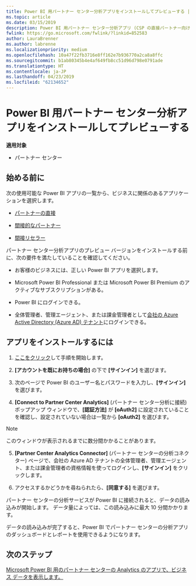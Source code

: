 ```yaml
---
title: Power BI 用パートナー センター分析アプリをインストールしてプレビューする | パートナー センター
ms.topic: article
ms.date: 03/15/2019
description: Power BI 用パートナー センター分析アプリ (CSP の直接パートナー向け) をプレビューするには、次の手順に従います。
fwlink: https://go.microsoft.com/fwlink/?linkid=852583
author: LauraBrenner
ms.author: labrenne
ms.localizationpriority: medium
ms.openlocfilehash: 10a47f22fb3716e8ff162e7b936770a2ca8a8ffc
ms.sourcegitcommit: b1ab80345b4e4af649fb8cc51d96d798e0791ade
ms.translationtype: HT
ms.contentlocale: ja-JP
ms.lasthandoff: 04/23/2019
ms.locfileid: "62134652"
---
```

# <a name="install-and-preview-the-partner-center-analytics-app-for-microsoft-power-bi"></a>Power BI 用パートナー センター分析アプリをインストールしてプレビューする

**適用対象**

- パートナー センター

## <a name="before-you-begin"></a>始める前に

次の使用可能な Power BI アプリの一覧から、ビジネスに関係のあるアプリケーションを選択します。
- [パートナーの直接](https://app.powerbi.com/groups/me/getdata/services/direct-providers-partner-analytics)

- [間接的なパートナー](https://app.powerbi.com/groups/me/getdata/services/indirect-providers-partner-analytics)

- [間接リセラー](https://app.powerbi.com/groups/me/getdata/services/indirect-seller-partner-analytics)

パートナー センター分析アプリのプレビュー バージョンをインストールする前に、次の要件を満たしていることを確認してください。

- お客様のビジネスには、正しい Power BI アプリを選択します。

- Microsoft Power BI Professional または Microsoft Power BI Premium のアクティブなサブスクリプションがある。

- Power BI にログインできる。

- 全体管理者、管理エージェント、または課金管理者として[会社の Azure Active Directory (Azure AD) テナント](azure-active-directory-tenants-and-partner-center.md)にログインできる。

## <a name="to-install-the-app"></a>アプリをインストールするには

1. [ここをクリック](https://app.powerbi.com/getdata/services/partneranalytics?cpcode=PartnerCenterAnalytics&getDataForceConnect=true&alwaysPromptForContentProviderCreds=true)して手順を開始します。

2. **[アカウントを既にお持ちの場合]** の下で **[サインイン]** を選びます。 

3. 次のページで Power BI のユーザー名とパスワードを入力し、**[サインイン]** を選びます。 

4. **[Connect to Partner Center Analytics]** (パートナー センター分析に接続) ポップアップ ウィンドウで、**[認証方法]** が **[oAuth2]** に設定されていることを確認し、設定されていない場合は一覧から **[oAuth2]** を選びます。 

> [!NOTE]  
>  このウィンドウが表示されるまでに数分間かかることがあります。

5. **[Partner Center Analytics Connector]** (パートナー センターの分析コネクター) ページで、会社の Azure AD テナントの全体管理者、管理エージェント、または課金管理者の資格情報を使ってログインし、**[サインイン]** をクリックします。
 
6. アクセスするかどうかを尋ねられたら、**[同意する]** を選びます。 

パートナー センターの分析サービスが Power BI に接続されると、データの読み込みが開始します。 データ量によっては、この読み込みに最大 10 分間かかります。 

データの読み込みが完了すると、Power BI でパートナー センターの分析アプリのダッシュボードとレポートを使用できるようになります。

## <a name="next-steps"></a>次のステップ

[Microsoft Power BI 用のパートナー センターの Analytics のアプリで、ビジネス データを表示します。](power-bi-app-for-direct-partners-use.md)
